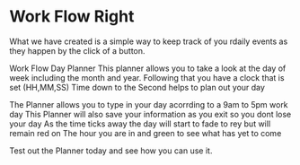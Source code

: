 # Work Flow Right
What we have created is a simple way to keep track of you rdaily events as they happen by the click of a button.

Work Flow Day Planner
This planner allows you to take a look at the day of week including the month and year.
Following that you have a clock that is set (HH,MM,SS)
Time down to the Second helps to plan out your day

The Planner allows you to type in your day acorrding to a 9am to 5pm work day
This Planner will also save your information as you exit so you dont lose your day
As the time ticks away the day will start to fade to rey but will remain red on The hour you are in and green to see what has yet to come

Test out the Planner today and see how you can use it.
